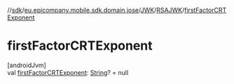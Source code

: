 //[sdk](../../../../index.md)/[eu.epicompany.mobile.sdk.domain.jose](../../index.md)/[JWK](../index.md)/[RSAJWK](index.md)/[firstFactorCRTExponent](first-factor-c-r-t-exponent.md)

# firstFactorCRTExponent

[androidJvm]\
val [firstFactorCRTExponent](first-factor-c-r-t-exponent.md): [String](https://kotlinlang.org/api/latest/jvm/stdlib/kotlin/-string/index.html)? = null
